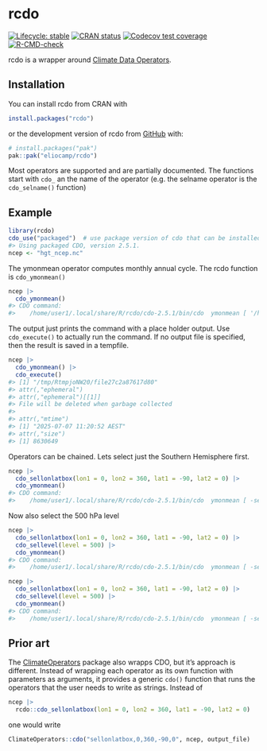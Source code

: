 
<!-- README.md is generated from README.Rmd. Please edit that file -->

# rcdo

<!-- badges: start -->

[![Lifecycle:
stable](https://img.shields.io/badge/lifecycle-stable-brightgreen.svg)](https://lifecycle.r-lib.org/articles/stages.html#stable)
[![CRAN
status](https://www.r-pkg.org/badges/version/rcdo)](https://CRAN.R-project.org/package=rcdo)
[![Codecov test
coverage](https://codecov.io/gh/eliocamp/rcdo/graph/badge.svg)](https://app.codecov.io/gh/eliocamp/rcdo)
[![R-CMD-check](https://github.com/eliocamp/rcdo/actions/workflows/R-CMD-check.yaml/badge.svg)](https://github.com/eliocamp/rcdo/actions/workflows/R-CMD-check.yaml)
<!-- badges: end -->

rcdo is a wrapper around [Climate Data
Operators](https://code.mpimet.mpg.de/projects/cdo).

## Installation

You can install rcdo from CRAN with

``` r
install.packages("rcdo")
```

or the development version of rcdo from [GitHub](https://github.com/)
with:

``` r
# install.packages("pak")
pak::pak("eliocamp/rcdo")
```

Most operators are supported and are partially documented. The functions
start with `cdo_` an the name of the operator (e.g. the selname operator
is the `cdo_selname()` function)

## Example

``` r
library(rcdo)
cdo_use("packaged")  # use package version of cdo that can be installed with `cdo_install()`. 
#> Using packaged CDO, version 2.5.1.
ncep <- "hgt_ncep.nc"
```

The ymonmean operator computes monthly annual cycle. The rcdo function
is `cdo_ymonmean()`

``` r
ncep |> 
  cdo_ymonmean() 
#> CDO command:
#>    /home/user1/.local/share/R/rcdo/cdo-2.5.1/bin/cdo  ymonmean [ '/home/user1/Documents/r-packages/rcdo/hgt_ncep.nc' ] {{output}}
```

The output just prints the command with a place holder output. Use
`cdo_execute()` to actually run the command. If no output file is
specified, then the result is saved in a tempfile.

``` r
ncep |> 
  cdo_ymonmean() |> 
  cdo_execute()
#> [1] "/tmp/RtmpjoNW20/file27c2a87617d80"
#> attr(,"ephemeral")
#> attr(,"ephemeral")[[1]]
#> File will be deleted when garbage collected
#> 
#> attr(,"mtime")
#> [1] "2025-07-07 11:20:52 AEST"
#> attr(,"size")
#> [1] 8630649
```

Operators can be chained. Lets select just the Southern Hemisphere
first.

``` r
ncep |> 
  cdo_sellonlatbox(lon1 = 0, lon2 = 360, lat1 = -90, lat2 = 0) |> 
  cdo_ymonmean() 
#> CDO command:
#>    /home/user1/.local/share/R/rcdo/cdo-2.5.1/bin/cdo  ymonmean [ -sellonlatbox,0,360,-90,0 [ '/home/user1/Documents/r-packages/rcdo/hgt_ncep.nc' ] ] {{output}}
```

Now also select the 500 hPa level

``` r
ncep |> 
  cdo_sellonlatbox(lon1 = 0, lon2 = 360, lat1 = -90, lat2 = 0) |> 
  cdo_sellevel(level = 500) |> 
  cdo_ymonmean() 
#> CDO command:
#>    /home/user1/.local/share/R/rcdo/cdo-2.5.1/bin/cdo  ymonmean [ -sellevel,500 [ -sellonlatbox,0,360,-90,0 [ '/home/user1/Documents/r-packages/rcdo/hgt_ncep.nc' ] ] ] {{output}}
```

``` r
ncep |> 
  cdo_sellonlatbox(lon1 = 0, lon2 = 360, lat1 = -90, lat2 = 0) |> 
  cdo_sellevel(level = 500) |> 
  cdo_ymonmean() 
#> CDO command:
#>    /home/user1/.local/share/R/rcdo/cdo-2.5.1/bin/cdo  ymonmean [ -sellevel,500 [ -sellonlatbox,0,360,-90,0 [ '/home/user1/Documents/r-packages/rcdo/hgt_ncep.nc' ] ] ] {{output}}
```

## Prior art

The
[ClimateOperators](https://github.com/markpayneatwork/ClimateOperators)
package also wrapps CDO, but it’s approach is different. Instead of
wrapping each operator as its own function with parameters as arguments,
it provides a generic `cdo()` function that runs the operators that the
user needs to write as strings. Instead of

``` r
ncep |> 
  rcdo::cdo_sellonlatbox(lon1 = 0, lon2 = 360, lat1 = -90, lat2 = 0) 
```

one would write

``` r
ClimateOperators::cdo("sellonlatbox,0,360,-90,0", ncep, output_file)
```
